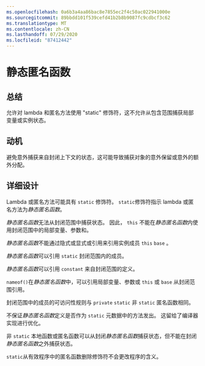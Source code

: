 ```yaml
---
ms.openlocfilehash: 0a6b3a4aa86bac8e7855ec2f4c50ac022941000e
ms.sourcegitcommit: 89bbdd101f539cefd41b2b8b9087fc9cdbcf3c62
ms.translationtype: MT
ms.contentlocale: zh-CN
ms.lasthandoff: 07/29/2020
ms.locfileid: "87412442"
---
```

# <a name="static-anonymous-functions"></a>静态匿名函数

## <a name="summary"></a>总结

允许对 lambda 和匿名方法使用 "static" 修饰符，这不允许从包含范围捕获局部变量或实例状态。

## <a name="motivation"></a>动机

避免意外捕获来自封闭上下文的状态，这可能导致捕获对象的意外保留或意外的额外分配。

## <a name="detailed-design"></a>详细设计

Lambda 或匿名方法可能具有 `static` 修饰符。 `static`修饰符指示 lambda 或匿名方法为*静态匿名函数*。

*静态匿名函数*无法从封闭范围中捕获状态。
因此， `this` 不能在*静态匿名函数*内使用封闭范围中的局部变量、参数和。

*静态匿名函数*不能通过隐式或显式或引用来引用实例成员 `this` `base` 。

*静态匿名函数*可以引用 `static` 封闭范围内的成员。

*静态匿名函数*可以引用 `constant` 来自封闭范围的定义。

`nameof()`在*静态匿名函数*中，可以引用局部变量、参数或 `this` 或 `base` 从封闭范围引用。

封闭范围中的成员的可访问性规则与 `private` `static` 非 `static` 匿名函数相同。

不保证*静态匿名函数*定义是否作为 `static` 元数据中的方法发出。 这留给了编译器实现进行优化。

非 `static` 本地函数或匿名函数可以从封闭*静态匿名函数*捕获状态，但不能在封闭*静态匿名函数*之外捕获状态。

`static`从有效程序中的匿名函数删除修饰符不会更改程序的含义。
